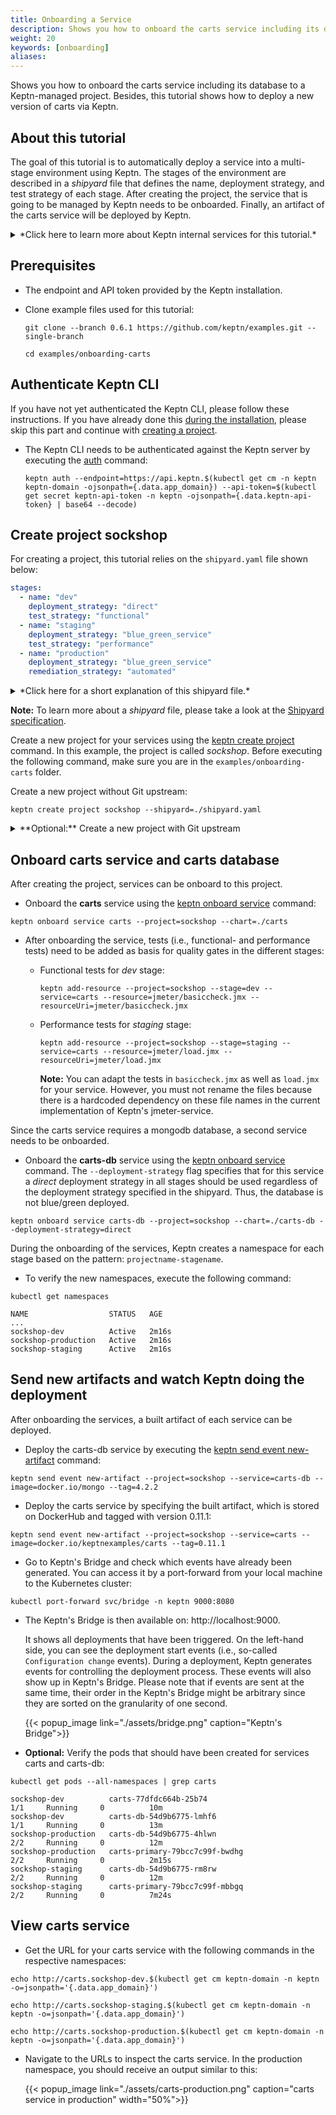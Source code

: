 ```yaml
---
title: Onboarding a Service
description: Shows you how to onboard the carts service including its database to a Keptn-managed project. Besides, this tutorial shows how to deploy  a new version of carts via Keptn.
weight: 20
keywords: [onboarding]
aliases:
---
```


Shows you how to onboard the carts service including its database to a Keptn-managed project. Besides, this tutorial shows how to deploy  a new version of carts via Keptn.

## About this tutorial

The goal of this tutorial is to automatically deploy a service into a multi-stage environment using Keptn. The stages of the environment are described in a *shipyard* file that defines the name, deployment strategy, and test strategy of each stage. After creating the project, the service that is going to be managed by Keptn needs to be onboarded. Finally, an artifact of the carts service will be deployed by Keptn.  

<details><summary>*Click here to learn more about Keptn internal services for this tutorial.*</summary>
<p>
To illustrate the scenario this tutorial addresses, Keptn relies on following internal services: *shipyard-service*, *helm-service*, *jmeter-service*, and *gatekeeper-service*. These services have the following responsibilities: 

**shipyard-service:** 
  
  * Creates a project entity and stage entities as declared in the shipyard. 

 **helm-service**:
  
  * Creates a new service entity, duplicates the provided Helm chart, and uploads the Helm chart to the configuration store.

  * Updates the service configuration when a new artifact is available.

  * Deploys a service when the configuration of a service has changed.

**jmeter-service**:

  * Runs a test when a new deployment of the service is available. 

**gatekeeper-service**:

  * Evaluates the test result to decide whether the deployment can be promoted to the next stage or not.

 </p>
</details>

## Prerequisites

* The endpoint and API token provided by the Keptn installation.

* Clone example files used for this tutorial:

    ```console
    git clone --branch 0.6.1 https://github.com/keptn/examples.git --single-branch
    ```

    ```console
    cd examples/onboarding-carts
    ```

## Authenticate Keptn CLI

If you have not yet authenticated the Keptn CLI, please follow these instructions. If you have already done this [during the installation](../../installation/setup-keptn/#install-keptn), please skip this part and continue with [creating a project](#create-project-sockshop).

* The Keptn CLI needs to be authenticated against the Keptn server by executing the [auth](../../cli/#keptn-auth) command:

    ```console
    keptn auth --endpoint=https://api.keptn.$(kubectl get cm -n keptn keptn-domain -ojsonpath={.data.app_domain}) --api-token=$(kubectl get secret keptn-api-token -n keptn -ojsonpath={.data.keptn-api-token} | base64 --decode)
    ```

## Create project sockshop

For creating a project, this tutorial relies on the `shipyard.yaml` file shown below:

```yaml
stages:
  - name: "dev"
    deployment_strategy: "direct"
    test_strategy: "functional"
  - name: "staging"
    deployment_strategy: "blue_green_service"
    test_strategy: "performance"
  - name: "production"
    deployment_strategy: "blue_green_service"
    remediation_strategy: "automated"
```

<details>
<summary>*Click here for a short explanation of this shipyard file.*</summary>
<p>
This shipyard contains three stages: dev, staging, and production. This results in the three Kubernetes namespaces: sockshop-dev, sockshop-staging, and sockshop-production.

* **dev** will have a direct (big bang) deployment strategy and functional tests are executed
* **staging** will have a blue/green deployment strategy and performance tests are executed
* **production** will have a blue/green deployment strategy without any further testing. The configured remediation strategy is used for the [Self-healing with Keptn](../self-healing-with-keptn/) tutorial.

</p>
</details>

**Note:**  To learn more about a *shipyard* file, please take a look at the [Shipyard specification](https://github.com/keptn/spec/blob/0.1.3/shipyard.md).

Create a new project for your services using the [keptn create project](../../cli/commands/keptn_create_project) command. In this example, the project is called *sockshop*. Before executing the following command, make sure you are in the `examples/onboarding-carts` folder.

Create a new project without Git upstream:
```console
keptn create project sockshop --shipyard=./shipyard.yaml
```

<details><summary>**Optional:** Create a new project with Git upstream</summary>
<p>

To configure a Git upstream for this tutorial, the Git user (`--git-user`), an access token (`--git-token`), and the remote URL (`--git-remote-url`) are required. If a requirement is not met, go to [select Git-based upstream](../../manage/project/#select-git-based-upstream) where instructions for GitHub, GitLab, and Bitbucket are provided.

```console
keptn create project sockshop --shipyard=./shipyard.yaml --git-user=GIT_USER --git-token=GIT_TOKEN --git-remote-url=GIT_REMOTE_URL
```
</p>
</details>

## Onboard carts service and carts database
After creating the project, services can be onboard to this project.

* Onboard the **carts** service using the [keptn onboard service](../../cli/commands/keptn_onboard_service) command:

```console
keptn onboard service carts --project=sockshop --chart=./carts
```

* After onboarding the service, tests (i.e., functional- and performance tests) need to be added as basis for quality gates in the different stages:

  * Functional tests for *dev* stage:

    ```console
    keptn add-resource --project=sockshop --stage=dev --service=carts --resource=jmeter/basiccheck.jmx --resourceUri=jmeter/basiccheck.jmx
    ```

  * Performance tests for *staging* stage:

    ```console
    keptn add-resource --project=sockshop --stage=staging --service=carts --resource=jmeter/load.jmx --resourceUri=jmeter/load.jmx
    ```

    **Note:** You can adapt the tests in `basiccheck.jmx` as well as `load.jmx` for your service. However, you must not rename the files because there is a hardcoded dependency on these file names in the current implementation of Keptn's jmeter-service. 

Since the carts service requires a mongodb database, a second service needs to be onboarded.

* Onboard the **carts-db** service using the [keptn onboard service](../../cli/commands/keptn_onboard_service) command. The `--deployment-strategy` flag specifies that for this service a *direct* deployment strategy in all stages should be used regardless of the deployment strategy specified in the shipyard. Thus, the database is not blue/green deployed.

```console
keptn onboard service carts-db --project=sockshop --chart=./carts-db --deployment-strategy=direct
```

During the onboarding of the services, Keptn creates a namespace for each stage based on the pattern: `projectname-stagename`.

* To verify the new namespaces, execute the following command:

```console
kubectl get namespaces
```

```console
NAME                  STATUS   AGE
...
sockshop-dev          Active   2m16s
sockshop-production   Active   2m16s
sockshop-staging      Active   2m16s
```

## Send new artifacts and watch Keptn doing the deployment 

After onboarding the services, a built artifact of each service can be deployed.

* Deploy the carts-db service by executing the [keptn send event new-artifact](../../cli/commands/keptn_send_event_new-artifact) command:

```console
keptn send event new-artifact --project=sockshop --service=carts-db --image=docker.io/mongo --tag=4.2.2
```

* Deploy the carts service by specifying the built artifact, which is stored on DockerHub and tagged with version 0.11.1:

```console
keptn send event new-artifact --project=sockshop --service=carts --image=docker.io/keptnexamples/carts --tag=0.11.1
```

* Go to Keptn's Bridge and check which events have already been generated. You can access it by a port-forward from your local machine to the Kubernetes cluster:

```console 
kubectl port-forward svc/bridge -n keptn 9000:8080
```

* The Keptn's Bridge is then available on: http://localhost:9000. 

    It shows all deployments that have been triggered. On the left-hand side, you can see the deployment start events (i.e., so-called `Configuration change` events). During a deployment, Keptn generates events for controlling the deployment process. These events will also show up in Keptn's Bridge. Please note that if events are sent at the same time, their order in the Keptn's Bridge might be arbitrary since they are sorted on the granularity of one second. 

    {{< popup_image
      link="./assets/bridge.png"
      caption="Keptn's Bridge">}}

* **Optional:** Verify the pods that should have been created for services carts and carts-db:

```console
kubectl get pods --all-namespaces | grep carts
```

```console
sockshop-dev          carts-77dfdc664b-25b74                            1/1     Running     0          10m
sockshop-dev          carts-db-54d9b6775-lmhf6                          1/1     Running     0          13m
sockshop-production   carts-db-54d9b6775-4hlwn                          2/2     Running     0          12m
sockshop-production   carts-primary-79bcc7c99f-bwdhg                    2/2     Running     0          2m15s
sockshop-staging      carts-db-54d9b6775-rm8rw                          2/2     Running     0          12m
sockshop-staging      carts-primary-79bcc7c99f-mbbgq                    2/2     Running     0          7m24s
```

## View carts service

- Get the URL for your carts service with the following commands in the respective namespaces:

```console
echo http://carts.sockshop-dev.$(kubectl get cm keptn-domain -n keptn -o=jsonpath='{.data.app_domain}')
```
```console
echo http://carts.sockshop-staging.$(kubectl get cm keptn-domain -n keptn -o=jsonpath='{.data.app_domain}')
```
```console
echo http://carts.sockshop-production.$(kubectl get cm keptn-domain -n keptn -o=jsonpath='{.data.app_domain}')
```

- Navigate to the URLs to inspect the carts service. In the production namespace, you should receive an output similar to this:

    {{< popup_image
    link="./assets/carts-production.png"
    caption="carts service in production"
    width="50%">}}
